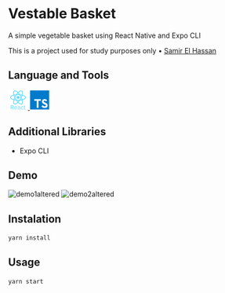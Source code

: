 # Vestable Basket

A simple vegetable basket using React Native and Expo CLI

This is a project used for study purposes only • [Samir El Hassan](https://github.com/samirelhassann)

## Language and Tools

<p align="left"> <a href="https://reactjs.org/" target="_blank" rel="noreferrer"> <img src="https://raw.githubusercontent.com/devicons/devicon/master/icons/react/react-original-wordmark.svg" alt="react" width="40" height="40"/> </a> <a href="https://www.typescriptlang.org/" target="_blank" rel="noreferrer"> <img src="https://raw.githubusercontent.com/devicons/devicon/master/icons/typescript/typescript-original.svg" alt="typescript" width="40" height="40"/> </a> </p>

## Additional Libraries

- Expo CLI

## Demo

![demo1altered](https://user-images.githubusercontent.com/91634008/200045143-947e4bb8-4121-48e3-bc75-ae5b4a591bba.jpeg)  ![demo2altered](https://user-images.githubusercontent.com/91634008/200045526-743cd5e6-5a11-4dea-a2b5-e03819e0ecf6.jpeg)

## Instalation

```bash
yarn install
```

## Usage

```bash
yarn start
```
